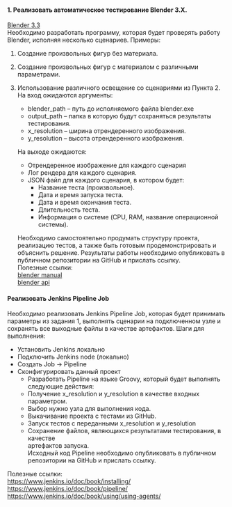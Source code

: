 #### 1. Реализовать автоматическое тестирование Blender 3.X.
   [Blender 3.3]( https://www.blender.org/download/releases/3-3/)   
   Необходимо разработать программу, которая будет проверять работу Blender, исполняя
   несколько сценариев. Примеры:
1. Создание произвольных фигур без материала.
2. Создание произвольных фигур с материалом с различными параметрами.
3. Использование различного освещение со сценариями из Пункта 2.
   На вход ожидаются аргументы:
   * blender_path – путь до исполняемого файла blender.exe
   * output_path – папка в которую будут сохраняться результаты тестирования.
   * x_resolution – ширина отрендеренного изображения.
   * y_resolution – высота отрендеренного изображения.

   На выходе ожидаются:
   * Отрендеренное изображение для каждого сценария
   * Лог рендера для каждого сценария.
   * JSON файл для каждого сценария, в котором будет:
      * Название теста (произвольное).
      * Дата и время запуска теста.
      * Дата и время окончания теста.
      * Длительность теста.
      * Информация о системе (CPU, RAM, название операционной системы).
   

   Необходимо самостоятельно продумать структуру проекта, реализацию тестов, а также быть
   готовым продемонстрировать и объяснить решение. Результаты работы необходимо
   опубликовать в публичном репозитории на GitHub и прислать ссылку.  
   Полезные ссылки:  
   [blender manual](https://docs.blender.org/manual/en/latest/advanced/command_line/arguments.html)   
   [blender api](https://docs.blender.org/api/latest/)      
    
    
    
#### Реализовать Jenkins Pipeline Job
   Необходимо реализовать Jenkins Pipeline Job, которая будет принимать параметры из задания 1,
   выполнять сценарии на подключенном узле и сохранять все выходные файлы в качестве
   артефактов.
   Шаги для выполнения:
   * Установить Jenkins локально
   * Подключить Jenkins node (локально)
   * Создать Job -> Pipeline
   * Сконфигурировать данный проект
     * Разработать Pipeline на языке Groovy, который будет выполнять следующие
     действия:
     * Получение x_resolution и y_resolution в качестве входных параметром.
     * Выбор нужно узла для выполнения кода.  
     * Выкачивание проекта с тестами из GitHub.  
     * Запуск тестов с переданными x_resolution и y_resolution  
     * Сохранение файлов, являющихся результатами тестирования, в качестве  
     артефактов запуска.    
     Исходный код Pipeline необходимо опубликовать в публичном репозитории на GitHub и прислать
     ссылку.    
     

Полезные ссылки:  
https://www.jenkins.io/doc/book/installing/  
https://www.jenkins.io/doc/book/pipeline/  
https://www.jenkins.io/doc/book/using/using-agents/   